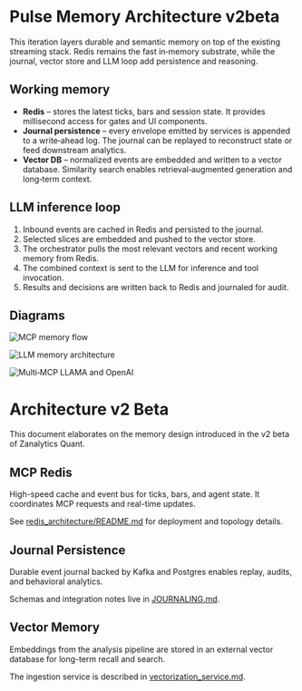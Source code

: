 Pulse Memory Architecture v2beta
===============================

This iteration layers durable and semantic memory on top of the existing
streaming stack. Redis remains the fast in‑memory substrate, while the
journal, vector store and LLM loop add persistence and reasoning.

Working memory
--------------

* **Redis** – stores the latest ticks, bars and session state. It provides
  millisecond access for gates and UI components.
* **Journal persistence** – every envelope emitted by services is appended to
  a write‑ahead log. The journal can be replayed to reconstruct state or feed
  downstream analytics.
* **Vector DB** – normalized events are embedded and written to a vector
  database. Similarity search enables retrieval‑augmented generation and
  long‑term context.

LLM inference loop
------------------

1. Inbound events are cached in Redis and persisted to the journal.
2. Selected slices are embedded and pushed to the vector store.
3. The orchestrator pulls the most relevant vectors and recent working
   memory from Redis.
4. The combined context is sent to the LLM for inference and tool invocation.
5. Results and decisions are written back to Redis and journaled for audit.

Diagrams
--------

![MCP memory flow](Zanalytics_MCP_Memory_Flow_Diagram.png)

![LLM memory architecture](Zanalytics_LLM_Memory_Architecture.png)

![Multi‑MCP LLAMA and OpenAI](Zanalytics_MultiMCP_LLAMA_OpenAI.png)

# Architecture v2 Beta

This document elaborates on the memory design introduced in the v2 beta of Zanalytics Quant.

## MCP Redis
High-speed cache and event bus for ticks, bars, and agent state. It coordinates MCP requests and real-time updates.

See [redis_architecture/README.md](../redis_architecture/README.md) for deployment and topology details.

## Journal Persistence
Durable event journal backed by Kafka and Postgres enables replay, audits, and behavioral analytics.

Schemas and integration notes live in [JOURNALING.md](JOURNALING.md).

## Vector Memory
Embeddings from the analysis pipeline are stored in an external vector database for long-term recall and search.

The ingestion service is described in [vectorization_service.md](vectorization_service.md).
